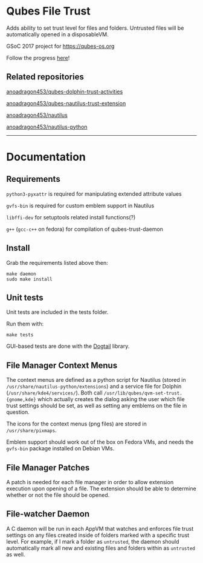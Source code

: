 # Qubes File Trust

Adds ability to set trust level for files and folders. Untrusted files will be automatically opened in a disposableVM. 

GSoC 2017 project for https://qubes-os.org

Follow the progress [here](https://blog.amorgan.xyz/tag_gsoc-2017.html)!

## Related repositories

[anoadragon453/qubes-dolphin-trust-activities](https://github.com/anoadragon453/qubes-dolphin-trust-activities)

[anoadragon453/qubes-nautilus-trust-extension](https://github.com/anoadragon453/qubes-nautilus-trust-extension)

[anoadragon453/nautilus](https://github.com/anoadragon453/nautilus)

[anoadragon453/nautilus-python](https://github.com/anoadragon453/nautilus-python)

---

# Documentation

## Requirements

`python3-pyxattr` is required for manipulating extended attribute values

`gvfs-bin` is required for custom emblem support in Nautilus

`libffi-dev` for setuptools related install functions(?)

`g++` (`gcc-c++` on fedora) for compilation of qubes-trust-daemon

## Install

Grab the requirements listed above then:

```
make daemon
sudo make install
```

## Unit tests

Unit tests are included in the tests folder.

Run them with:

```
make tests
```

GUI-based tests are done with the
[Dogtail](https://gitlab.com/dogtail/dogtail) library.

## File Manager Context Menus

The context menus are defined as a python script for Nautilus (stored in
`/usr/share/nautilus-python/extensions`) and a service file for Dolphin
(`/usr/share/kde4/services/`). Both call
`/usr/lib/qubes/qvm-set-trust.{gnome,kde}` which actually creates the dialog
asking the user which file trust settings should be set, as well as setting any
emblems on the file in question.

The icons for the context menus (png files) are stored in `/usr/share/pixmaps`.

Emblem support should work out of the box on Fedora VMs, and needs the
`gvfs-bin` package installed on Debian VMs.

## File Manager Patches

A patch is needed for each file manager in order to allow extension execution
upon opening of a file. The extension should be able to determine whether or not
the file should be opened.

## File-watcher Daemon

A C daemon will be run in each AppVM that watches and enforces file trust
settings on any files created inside of folders marked with a specific trust
level. For example, if I mark a folder as `untrusted`, the daemon should
automatically mark all new and existing files and folders within as `untrusted`
as well.
